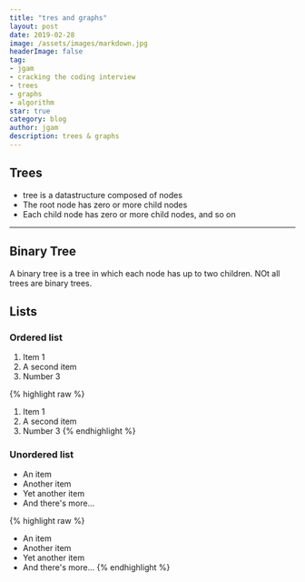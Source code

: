 ```yaml
---
title: "tres and graphs"
layout: post
date: 2019-02-28
image: /assets/images/markdown.jpg
headerImage: false
tag:
- jgam
- cracking the coding interview
- trees
- graphs
- algorithm
star: true
category: blog
author: jgam
description: trees & graphs
---
```


## Trees
* tree is a datastructure composed of nodes
* The root node has zero or more child nodes
* Each child node has zero or more child nodes, and so on

---
## Binary Tree
A binary tree is a tree in which each node has up to two children. NOt all trees are binary trees.
## Lists

### Ordered list

1. Item 1
2. A second item
3. Number 3

{% highlight raw %}
1. Item 1
2. A second item
3. Number 3
{% endhighlight %}

### Unordered list

* An item
* Another item
* Yet another item
* And there's more...

{% highlight raw %}
* An item
* Another item
* Yet another item
* And there's more...
{% endhighlight %}